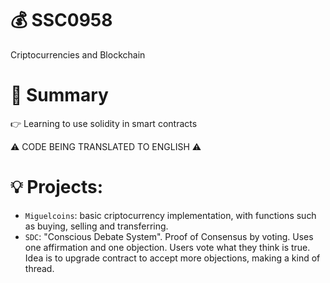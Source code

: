 # 💰 SSC0958
Criptocurrencies and Blockchain
# 📖 Summary
👉 Learning to use solidity in smart contracts

:warning: CODE BEING TRANSLATED TO ENGLISH :warning:

# 💡 Projects:
- `Miguelcoins`: basic criptocurrency implementation, with functions such as buying, selling and transferring. 
- `SDC`: "Conscious Debate System". Proof of Consensus by voting. Uses one affirmation and one objection. Users vote what they think is true. Idea is to upgrade contract to accept more objections, making a kind of thread. 
